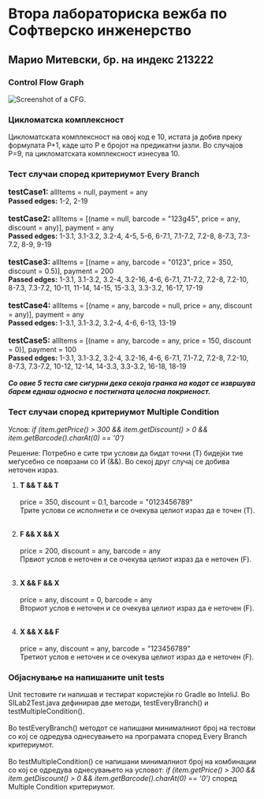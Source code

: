# Втора лабораториска вежба по Софтверско инженерство
## Марио Митевски, бр. на индекс 213222
### Control Flow Graph
![Screenshot of a CFG.](C:\Users\User\Documents\ShareX\Screenshots\2024-05\flowgraph.png)
### Цикломатска комплексност
Цикломатската комплексност на овој код е 10, истата ја добив преку формулата P+1, каде што P е бројот на предикатни јазли. Во случајoв P=9, па цикломатската комплексност изнесува 10.
### Тест случаи според критериумот Every Branch
<font size=3>**testCase1:**</font> allItems = null, payment = any
<br> **Passed edges:** 1-2, 2-19
<br>
<br>
<font size=3>**testCase2:**</font> allItems = [(name = null, barcode = "123g45", price = any, discount = any)], payment = any
<br> **Passed edges:** 1-3.1, 3.1-3.2, 3.2-4, 4-5, 5-6, 6-7.1, 7.1-7.2, 7.2-8, 8-7.3, 7.3-7.2, 8-9, 9-19
<br>
<br>
<font size=3>**testCase3:**</font> allItems = [(name = any, barcode = "0123", price = 350, discount = 0.5)], payment = 200
<br> **Passed edges:** 1-3.1, 3.1-3.2, 3.2-4, 3.2-16, 4-6, 6-7.1, 7.1-7.2, 7.2-8, 7.2-10, 8-7.3, 7.3-7.2, 10-11, 11-14, 14-15, 15-3.3, 3.3-3.2, 16-17, 17-19
<br>
<br>
<font size=3>**testCase4:**</font> allItems = [(name = any, barcode = null, price = any, discount = any)], payment = any
<br> **Passed edges:** 1-3.1, 3.1-3.2, 3.2-4, 4-6, 6-13, 13-19
<br>
<br>
<font size=3>**testCase5:**</font> allItems = [(name = any, barcode = any, price = 150, discount = 0)], payment = 100
<br> **Passed edges:** 1-3.1, 3.1-3.2, 3.2-4, 3.2-16, 4-6, 6-7.1, 7.1-7.2, 7.2-8, 7.2-10, 8-7.3, 7.3-7.2, 10-12, 12-14, 14-3.3, 3.3-3.2, 16-18, 18-19
<br>
<br>
***Со овие 5 теста сме сигурни дека секоја гранка на кодот се извршува барем еднаш односно е постигната целосна покриеност.***
### Тест случаи според критериумот Multiple Condition
Услов: *if (item.getPrice() > 300 && item.getDiscount() > 0 && item.getBarcode().charAt(0) == '0')*

Решение: Потребно е сите три услови да бидат точни (T) бидејќи тие меѓусебно се поврзани со И (&&). Во секој друг случај се добива неточен израз.

1. **T && T && T** <br><br>
price = 350, discount = 0.1, barcode = "0123456789" <br>
Трите услови се исполнети и се очекува целиот израз да е точен (T).<br><br>
2. **F && X && X** <br><br>
   price = 200, discount = any, barcode = any<br>
Првиот услов е неточен и се очекува целиот израз да е неточен (F). <br><br>
3. **X && F && X** <br><br>
price = any, discount = 0, barcode = any <br>
Вториот услов е неточен и се очекува целиот израз да е неточен (F). <br><br>

4. **X && X && F** <br><br>
price = any, discount = any, barcode = "123456789" <br>
Третиот услов е неточен и се очекува целиот израз да е неточен (F).
### Објаснување на напишаните unit tests
Unit тестовите ги напишав и тестират користејќи го Gradle во InteliJ. Во SILab2Test.java дефинирав две методи, testEveryBranch() и testMultipleCondition().
<br><br>
Во testEveryBranch() методот се напишани минималниот број на тестови со кој се одредува однесувањето на програмата според Every Branch критериумот.
<br><br>
Во testMultipleCondition() се напишани минималниот број на комбинации со кој се одредува однесувањето на условот: *if (item.getPrice() > 300 && item.getDiscount() > 0 && item.getBarcode().charAt(0) == '0')* според Multiple Condition критериумот.